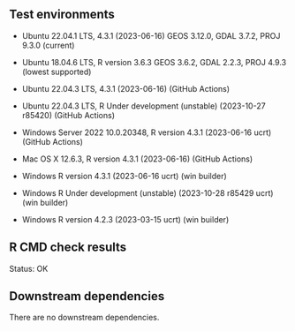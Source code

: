 ## Test environments
* Ubuntu 22.04.1 LTS, 4.3.1 (2023-06-16) GEOS 3.12.0, GDAL 3.7.2, PROJ 9.3.0 (current)
* Ubuntu 18.04.6 LTS, R version 3.6.3 GEOS 3.6.2, GDAL 2.2.3, PROJ 4.9.3 (lowest supported)

* Ubuntu 22.04.3 LTS, 4.3.1 (2023-06-16) (GitHub Actions)
* Ubuntu 22.04.3 LTS, R Under development (unstable) (2023-10-27 r85420) (GitHub Actions)
* Windows Server 2022 10.0.20348, R version 4.3.1 (2023-06-16 ucrt) (GitHub Actions)
* Mac OS X 12.6.3, R version 4.3.1 (2023-06-16) (GitHub Actions)

* Windows R version 4.3.1 (2023-06-16 ucrt) (win builder)
* Windows R Under development (unstable) (2023-10-28 r85429 ucrt) (win builder) 
* Windows R version 4.2.3 (2023-03-15 ucrt) (win builder)

## R CMD check results
Status: OK

## Downstream dependencies
There are no downstream dependencies.

